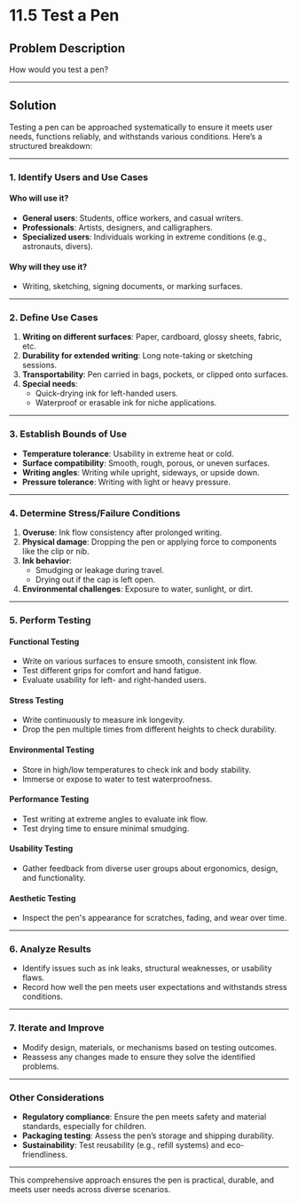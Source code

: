 # 11.5 Test a Pen

## Problem Description

How would you test a pen?

---

## Solution

Testing a pen can be approached systematically to ensure it meets user needs, functions reliably, and withstands various conditions. Here’s a structured breakdown:  

---

### **1. Identify Users and Use Cases**
#### **Who will use it?**
- **General users**: Students, office workers, and casual writers.  
- **Professionals**: Artists, designers, and calligraphers.  
- **Specialized users**: Individuals working in extreme conditions (e.g., astronauts, divers).  

#### **Why will they use it?**
- Writing, sketching, signing documents, or marking surfaces.

---

### **2. Define Use Cases**
1. **Writing on different surfaces**: Paper, cardboard, glossy sheets, fabric, etc.  
2. **Durability for extended writing**: Long note-taking or sketching sessions.  
3. **Transportability**: Pen carried in bags, pockets, or clipped onto surfaces.  
4. **Special needs**:  
   - Quick-drying ink for left-handed users.  
   - Waterproof or erasable ink for niche applications.  

---

### **3. Establish Bounds of Use**
- **Temperature tolerance**: Usability in extreme heat or cold.  
- **Surface compatibility**: Smooth, rough, porous, or uneven surfaces.  
- **Writing angles**: Writing while upright, sideways, or upside down.  
- **Pressure tolerance**: Writing with light or heavy pressure.

---

### **4. Determine Stress/Failure Conditions**
1. **Overuse**: Ink flow consistency after prolonged writing.  
2. **Physical damage**: Dropping the pen or applying force to components like the clip or nib.  
3. **Ink behavior**:  
   - Smudging or leakage during travel.  
   - Drying out if the cap is left open.  
4. **Environmental challenges**: Exposure to water, sunlight, or dirt.

---

### **5. Perform Testing**
#### **Functional Testing**
- Write on various surfaces to ensure smooth, consistent ink flow.  
- Test different grips for comfort and hand fatigue.  
- Evaluate usability for left- and right-handed users.  

#### **Stress Testing**
- Write continuously to measure ink longevity.  
- Drop the pen multiple times from different heights to check durability.  

#### **Environmental Testing**
- Store in high/low temperatures to check ink and body stability.  
- Immerse or expose to water to test waterproofness.  

#### **Performance Testing**
- Test writing at extreme angles to evaluate ink flow.  
- Test drying time to ensure minimal smudging.  

#### **Usability Testing**
- Gather feedback from diverse user groups about ergonomics, design, and functionality.

#### **Aesthetic Testing**
- Inspect the pen's appearance for scratches, fading, and wear over time.  

---

### **6. Analyze Results**
- Identify issues such as ink leaks, structural weaknesses, or usability flaws.  
- Record how well the pen meets user expectations and withstands stress conditions.  

---

### **7. Iterate and Improve**
- Modify design, materials, or mechanisms based on testing outcomes.  
- Reassess any changes made to ensure they solve the identified problems.  

---

### **Other Considerations**
- **Regulatory compliance**: Ensure the pen meets safety and material standards, especially for children.  
- **Packaging testing**: Assess the pen’s storage and shipping durability.  
- **Sustainability**: Test reusability (e.g., refill systems) and eco-friendliness.  

---

This comprehensive approach ensures the pen is practical, durable, and meets user needs across diverse scenarios.